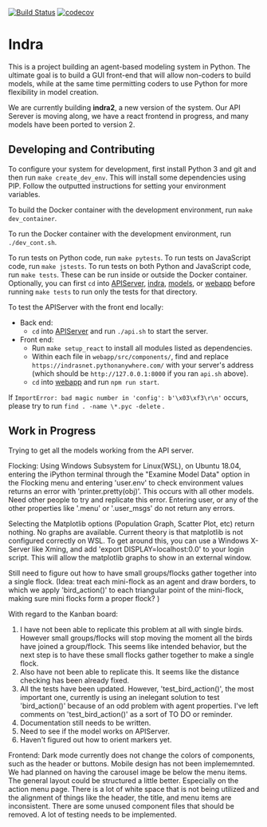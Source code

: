 [![Build Status](https://travis-ci.org/gcallah/indras_net.svg?branch=master)](https://travis-ci.org/gcallah/indras_net)
[![codecov](https://codecov.io/gh/gcallah/indras_net/branch/master/graph/badge.svg)](https://codecov.io/gh/gcallah/indras_net)

Indra
=====
This is a project building an agent-based modeling system in Python. The
ultimate goal is to build a GUI front-end that will allow non-coders to build
models, while at the same time permitting coders to use Python for more
flexibility in model creation.


We are currently building **indra2**, a new version of the system. Our API
Serever is moving along,  we have a react frontend in progress, and many models
have been ported to version 2.

Developing and Contributing
---------------------------
To configure your system for development, first install Python 3 and git and
then run `make create_dev_env`. This will install some dependencies using PIP.
Follow the outputted instructions for setting your environment variables.

To build the Docker container with the development environment, run
`make dev_container`.

To run the Docker container with the development environment, run
`./dev_cont.sh`.

To run tests on Python code, run `make pytests`. To run tests on JavaScript
code, run `make jstests`. To run tests on both Python and JavaScript code,
run `make tests`. These can be run inside or outside the Docker container.
Optionally, you can first `cd` into [APIServer](APIServer), [indra](indra),
[models](models), or [webapp](webapp) before running `make tests` to run only
the tests for that directory.

To test the APIServer with the front end locally:

- Back end:
    - `cd` into [APIServer](APIServer) and run `./api.sh` to start the server.
- Front end:
    - Run `make setup_react` to install all modules listed as dependencies.
    - Within each file in `webapp/src/components/`, find and replace
      `https://indrasnet.pythonanywhere.com/` with your server's address (which
      should be `http://127.0.0.1:8000` if you ran `api.sh` above).
    - `cd` into [webapp](webapp) and run `npm run start`.

If `ImportError: bad magic number in 'config': b'\x03\xf3\r\n'` occurs, please try to run `find . -name \*.pyc -delete` .

Work in Progress
----------------

Trying to get all the models working from the API server. 

Flocking:
Using Windows Subsystem for Linux(WSL), on Ubuntu 18.04, entering the iPython terminal through the "Examine Model Data" option in the Flocking menu and entering 'user.env' to check environment values returns an error with 'printer.pretty(obj)'. This occurs with all other models. Need other people to try and replicate this error. Entering user, or any of the other properties like '.menu' or '.user_msgs' do not return any errors. 

Selecting the Matplotlib options (Population Graph, Scatter Plot, etc) return nothing. No graphs are available. Current theory is that matplotlib is not configured correctly on WSL. To get around this, you can use a Windows X-Server like Xming, and add 'export DISPLAY=localhost:0.0' to your login script. This will allow the matplotlib graphs to show in an external window. 

Still need to figure out how to have small groups/flocks gather together into a single flock. (Idea: treat each mini-flock as an agent and draw borders, to which we apply 'bird_action()' to each triangular point of the mini-flock, making sure mini flocks form a proper flock? )

With regard to the Kanban board: 
1) I have not been able to replicate this problem at all with single birds. However small groups/flocks will stop moving the moment all the birds have joined a group/flock. This seems like intended behavior, but the next step is to have these small flocks gather together to make a single flock. 
2) Also have not been able to replicate this. It seems like the distance checking has been already fixed.
3) All the tests have been updated. However, 'test_bird_action()', the most important one, currently is using an inelegant solution to test 'bird_action()' because of an odd problem with agent properties. I've left comments on 'test_bird_action()' as a sort of TO DO or reminder.
4) Documentation still needs to be written.
5) Need to see if the model works on APIServer.
6) Haven't figured out how to orient markers yet. 

Frontend:
Dark mode currently does not change the colors of components, such as the header or buttons.
Mobile design has not been implememnted. We had planned on having the carousel image be below the menu items.
The general layout could be structured a little better. Especially on the action menu page. There is a lot of white space that is not being utilized and the alignment of things like the header, the title, and menu items are inconsistent.
There are some unused component files that should be removed.
A lot of testing needs to be implemented.